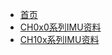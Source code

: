 <!-- docs/_sidebar.md -->

* [首页](./)
* [CH0x0系列IMU资料](ch0x0/README.md)
* [CH10x系列IMU资料](ch10x/README.md)